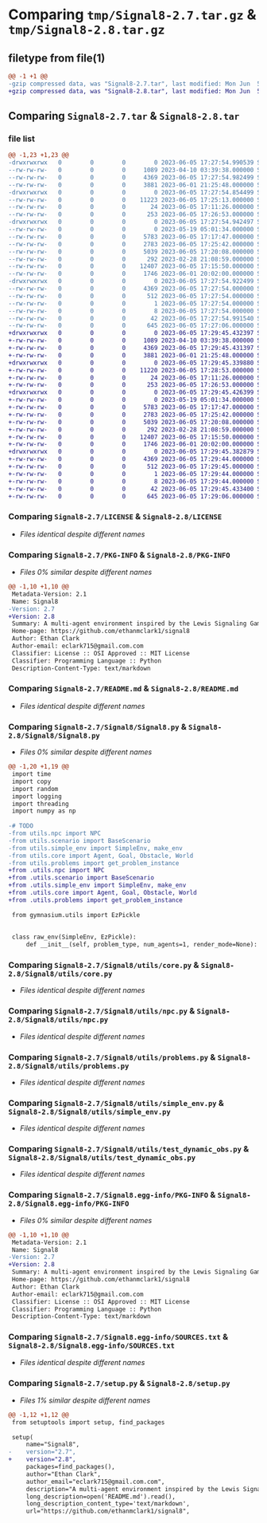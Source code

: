 # Comparing `tmp/Signal8-2.7.tar.gz` & `tmp/Signal8-2.8.tar.gz`

## filetype from file(1)

```diff
@@ -1 +1 @@
-gzip compressed data, was "Signal8-2.7.tar", last modified: Mon Jun  5 17:27:55 2023, max compression
+gzip compressed data, was "Signal8-2.8.tar", last modified: Mon Jun  5 17:29:45 2023, max compression
```

## Comparing `Signal8-2.7.tar` & `Signal8-2.8.tar`

### file list

```diff
@@ -1,23 +1,23 @@
-drwxrwxrwx   0        0        0        0 2023-06-05 17:27:54.990539 Signal8-2.7/
--rw-rw-rw-   0        0        0     1089 2023-04-10 03:39:38.000000 Signal8-2.7/LICENSE
--rw-rw-rw-   0        0        0     4369 2023-06-05 17:27:54.982499 Signal8-2.7/PKG-INFO
--rw-rw-rw-   0        0        0     3881 2023-06-01 21:25:48.000000 Signal8-2.7/README.md
-drwxrwxrwx   0        0        0        0 2023-06-05 17:27:54.854499 Signal8-2.7/Signal8/
--rw-rw-rw-   0        0        0    11223 2023-06-05 17:25:13.000000 Signal8-2.7/Signal8/Signal8.py
--rw-rw-rw-   0        0        0       24 2023-06-05 17:11:26.000000 Signal8-2.7/Signal8/__init__.py
--rw-rw-rw-   0        0        0      253 2023-06-05 17:26:53.000000 Signal8-2.7/Signal8/main.py
-drwxrwxrwx   0        0        0        0 2023-06-05 17:27:54.942497 Signal8-2.7/Signal8/utils/
--rw-rw-rw-   0        0        0        0 2023-05-19 05:01:34.000000 Signal8-2.7/Signal8/utils/__init__.py
--rw-rw-rw-   0        0        0     5783 2023-06-05 17:17:47.000000 Signal8-2.7/Signal8/utils/core.py
--rw-rw-rw-   0        0        0     2783 2023-06-05 17:25:42.000000 Signal8-2.7/Signal8/utils/npc.py
--rw-rw-rw-   0        0        0     5039 2023-06-05 17:20:08.000000 Signal8-2.7/Signal8/utils/problems.py
--rw-rw-rw-   0        0        0      292 2023-02-28 21:08:59.000000 Signal8-2.7/Signal8/utils/scenario.py
--rw-rw-rw-   0        0        0    12407 2023-06-05 17:15:50.000000 Signal8-2.7/Signal8/utils/simple_env.py
--rw-rw-rw-   0        0        0     1746 2023-06-01 20:02:00.000000 Signal8-2.7/Signal8/utils/test_dynamic_obs.py
-drwxrwxrwx   0        0        0        0 2023-06-05 17:27:54.922499 Signal8-2.7/Signal8.egg-info/
--rw-rw-rw-   0        0        0     4369 2023-06-05 17:27:54.000000 Signal8-2.7/Signal8.egg-info/PKG-INFO
--rw-rw-rw-   0        0        0      512 2023-06-05 17:27:54.000000 Signal8-2.7/Signal8.egg-info/SOURCES.txt
--rw-rw-rw-   0        0        0        1 2023-06-05 17:27:54.000000 Signal8-2.7/Signal8.egg-info/dependency_links.txt
--rw-rw-rw-   0        0        0        8 2023-06-05 17:27:54.000000 Signal8-2.7/Signal8.egg-info/top_level.txt
--rw-rw-rw-   0        0        0       42 2023-06-05 17:27:54.991540 Signal8-2.7/setup.cfg
--rw-rw-rw-   0        0        0      645 2023-06-05 17:27:06.000000 Signal8-2.7/setup.py
+drwxrwxrwx   0        0        0        0 2023-06-05 17:29:45.432397 Signal8-2.8/
+-rw-rw-rw-   0        0        0     1089 2023-04-10 03:39:38.000000 Signal8-2.8/LICENSE
+-rw-rw-rw-   0        0        0     4369 2023-06-05 17:29:45.431397 Signal8-2.8/PKG-INFO
+-rw-rw-rw-   0        0        0     3881 2023-06-01 21:25:48.000000 Signal8-2.8/README.md
+drwxrwxrwx   0        0        0        0 2023-06-05 17:29:45.339880 Signal8-2.8/Signal8/
+-rw-rw-rw-   0        0        0    11220 2023-06-05 17:28:53.000000 Signal8-2.8/Signal8/Signal8.py
+-rw-rw-rw-   0        0        0       24 2023-06-05 17:11:26.000000 Signal8-2.8/Signal8/__init__.py
+-rw-rw-rw-   0        0        0      253 2023-06-05 17:26:53.000000 Signal8-2.8/Signal8/main.py
+drwxrwxrwx   0        0        0        0 2023-06-05 17:29:45.426399 Signal8-2.8/Signal8/utils/
+-rw-rw-rw-   0        0        0        0 2023-05-19 05:01:34.000000 Signal8-2.8/Signal8/utils/__init__.py
+-rw-rw-rw-   0        0        0     5783 2023-06-05 17:17:47.000000 Signal8-2.8/Signal8/utils/core.py
+-rw-rw-rw-   0        0        0     2783 2023-06-05 17:25:42.000000 Signal8-2.8/Signal8/utils/npc.py
+-rw-rw-rw-   0        0        0     5039 2023-06-05 17:20:08.000000 Signal8-2.8/Signal8/utils/problems.py
+-rw-rw-rw-   0        0        0      292 2023-02-28 21:08:59.000000 Signal8-2.8/Signal8/utils/scenario.py
+-rw-rw-rw-   0        0        0    12407 2023-06-05 17:15:50.000000 Signal8-2.8/Signal8/utils/simple_env.py
+-rw-rw-rw-   0        0        0     1746 2023-06-01 20:02:00.000000 Signal8-2.8/Signal8/utils/test_dynamic_obs.py
+drwxrwxrwx   0        0        0        0 2023-06-05 17:29:45.382879 Signal8-2.8/Signal8.egg-info/
+-rw-rw-rw-   0        0        0     4369 2023-06-05 17:29:44.000000 Signal8-2.8/Signal8.egg-info/PKG-INFO
+-rw-rw-rw-   0        0        0      512 2023-06-05 17:29:45.000000 Signal8-2.8/Signal8.egg-info/SOURCES.txt
+-rw-rw-rw-   0        0        0        1 2023-06-05 17:29:44.000000 Signal8-2.8/Signal8.egg-info/dependency_links.txt
+-rw-rw-rw-   0        0        0        8 2023-06-05 17:29:44.000000 Signal8-2.8/Signal8.egg-info/top_level.txt
+-rw-rw-rw-   0        0        0       42 2023-06-05 17:29:45.433400 Signal8-2.8/setup.cfg
+-rw-rw-rw-   0        0        0      645 2023-06-05 17:29:06.000000 Signal8-2.8/setup.py
```

### Comparing `Signal8-2.7/LICENSE` & `Signal8-2.8/LICENSE`

 * *Files identical despite different names*

### Comparing `Signal8-2.7/PKG-INFO` & `Signal8-2.8/PKG-INFO`

 * *Files 0% similar despite different names*

```diff
@@ -1,10 +1,10 @@
 Metadata-Version: 2.1
 Name: Signal8
-Version: 2.7
+Version: 2.8
 Summary: A multi-agent environment inspired by the Lewis Signaling Game, featuring eight unique problem configurations with both static and dynamic obstacles.
 Home-page: https://github.com/ethanmclark1/signal8
 Author: Ethan Clark
 Author-email: eclark715@gmail.com.com
 Classifier: License :: OSI Approved :: MIT License
 Classifier: Programming Language :: Python
 Description-Content-Type: text/markdown
```

### Comparing `Signal8-2.7/README.md` & `Signal8-2.8/README.md`

 * *Files identical despite different names*

### Comparing `Signal8-2.7/Signal8/Signal8.py` & `Signal8-2.8/Signal8/Signal8.py`

 * *Files 0% similar despite different names*

```diff
@@ -1,20 +1,19 @@
 import time
 import copy
 import random
 import logging
 import threading
 import numpy as np
 
-# TODO
-from utils.npc import NPC
-from utils.scenario import BaseScenario
-from utils.simple_env import SimpleEnv, make_env
-from utils.core import Agent, Goal, Obstacle, World
-from utils.problems import get_problem_instance
+from .utils.npc import NPC
+from .utils.scenario import BaseScenario
+from .utils.simple_env import SimpleEnv, make_env
+from .utils.core import Agent, Goal, Obstacle, World
+from .utils.problems import get_problem_instance
 
 from gymnasium.utils import EzPickle
 
 
 class raw_env(SimpleEnv, EzPickle):
     def __init__(self, problem_type, num_agents=1, render_mode=None):
```

### Comparing `Signal8-2.7/Signal8/utils/core.py` & `Signal8-2.8/Signal8/utils/core.py`

 * *Files identical despite different names*

### Comparing `Signal8-2.7/Signal8/utils/npc.py` & `Signal8-2.8/Signal8/utils/npc.py`

 * *Files identical despite different names*

### Comparing `Signal8-2.7/Signal8/utils/problems.py` & `Signal8-2.8/Signal8/utils/problems.py`

 * *Files identical despite different names*

### Comparing `Signal8-2.7/Signal8/utils/simple_env.py` & `Signal8-2.8/Signal8/utils/simple_env.py`

 * *Files identical despite different names*

### Comparing `Signal8-2.7/Signal8/utils/test_dynamic_obs.py` & `Signal8-2.8/Signal8/utils/test_dynamic_obs.py`

 * *Files identical despite different names*

### Comparing `Signal8-2.7/Signal8.egg-info/PKG-INFO` & `Signal8-2.8/Signal8.egg-info/PKG-INFO`

 * *Files 0% similar despite different names*

```diff
@@ -1,10 +1,10 @@
 Metadata-Version: 2.1
 Name: Signal8
-Version: 2.7
+Version: 2.8
 Summary: A multi-agent environment inspired by the Lewis Signaling Game, featuring eight unique problem configurations with both static and dynamic obstacles.
 Home-page: https://github.com/ethanmclark1/signal8
 Author: Ethan Clark
 Author-email: eclark715@gmail.com.com
 Classifier: License :: OSI Approved :: MIT License
 Classifier: Programming Language :: Python
 Description-Content-Type: text/markdown
```

### Comparing `Signal8-2.7/Signal8.egg-info/SOURCES.txt` & `Signal8-2.8/Signal8.egg-info/SOURCES.txt`

 * *Files identical despite different names*

### Comparing `Signal8-2.7/setup.py` & `Signal8-2.8/setup.py`

 * *Files 1% similar despite different names*

```diff
@@ -1,12 +1,12 @@
 from setuptools import setup, find_packages
 
 setup(
     name="Signal8",
-    version="2.7",
+    version="2.8",
     packages=find_packages(),
     author="Ethan Clark",
     author_email="eclark715@gmail.com.com",
     description="A multi-agent environment inspired by the Lewis Signaling Game, featuring eight unique problem configurations with both static and dynamic obstacles.",
     long_description=open('README.md').read(),
     long_description_content_type='text/markdown',
     url="https://github.com/ethanmclark1/signal8",
```


